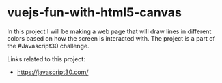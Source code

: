 # vuejs-fun-with-html5-canvas

In this project I will be making a web page that
will draw lines in different colors based on
how the screen is interacted with. The project
is a part of the #Javascript30 challenge.

Links related to this project:
- https://javascript30.com/